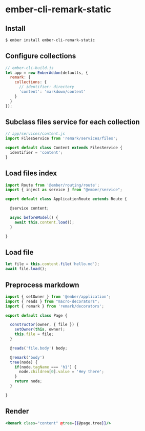 # ember-cli-remark-static

## Install

``` bash
$ ember install ember-cli-remark-static
```

## Configure collections

``` js
// ember-cli-build.js
let app = new EmberAddon(defaults, {
  remark: {
    collections: {
      // identifier: directory
      'content': 'markdown/content'
    }
  }
});
```

## Subclass files service for each collection

``` js
// app/services/content.js
import FilesService from 'remark/services/files';

export default class Content extends FilesService {
  identifier = 'content';
}
```

## Load files index

``` js
import Route from '@ember/routing/route';
import { inject as service } from "@ember/service";

export default class ApplicationRoute extends Route {

  @service content;

  async beforeModel() {
    await this.content.load();
  }

}
```

## Load file

``` js
let file = this.content.file('hello.md');
await file.load();
```

## Preprocess markdown

``` js
import { setOwner } from '@ember/application';
import { reads } from "macro-decorators";
import { remark } from 'remark/decorators';

export default class Page {

  constructor(owner, { file }) {
    setOwner(this, owner);
    this.file = file;
  }

  @reads('file.body') body;

  @remark('body')
  tree(node) {
    if(node.tagName === 'h1') {
      node.children[0].value = 'Hey there';
    }
    return node;
  }

}
```

## Render

``` hbs
<Remark class="content" @tree={{@page.tree}}/>
```
